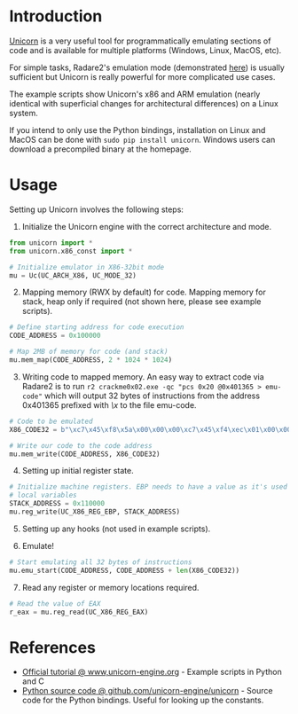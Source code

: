 # Introduction
[Unicorn](http://www.unicorn-engine.org/) is a very useful tool for programmatically emulating sections of code and is available for multiple platforms (Windows, Linux, MacOS, etc).

For simple tasks, Radare2's emulation mode (demonstrated [here](../r2emui)) is usually sufficient but Unicorn is really powerful for more complicated use cases.

The example scripts show Unicorn's x86 and ARM emulation (nearly identical with superficial changes for architectural differences) on a Linux system.

If you intend to only use the Python bindings, installation on Linux and MacOS can be done with `sudo pip install unicorn`. Windows users can download a precompiled binary at the homepage.

# Usage

Setting up Unicorn involves the following steps:

1. Initialize the Unicorn engine with the correct architecture and mode.

```python
from unicorn import *
from unicorn.x86_const import *

# Initialize emulator in X86-32bit mode
mu = Uc(UC_ARCH_X86, UC_MODE_32)
```

2. Mapping memory (RWX by default) for code. Mapping memory for stack, heap only if required (not shown here, please see example scripts).

```python
# Define starting address for code execution
CODE_ADDRESS = 0x100000

# Map 2MB of memory for code (and stack)
mu.mem_map(CODE_ADDRESS, 2 * 1024 * 1024)
```

3. Writing code to mapped memory. An easy way to extract code via Radare2 is to run `r2 crackme0x02.exe -qc "pcs 0x20 @0x401365 > emu-code"` which will output 32 bytes of instructions from the address 0x401365 prefixed with *\x* to the file emu-code.

```python
# Code to be emulated
X86_CODE32 = b"\xc7\x45\xf8\x5a\x00\x00\x00\xc7\x45\xf4\xec\x01\x00\x00\x8b\x55\xf4\x8d\x45\xf8\x01\x10\x8b\x45\xf8\x0f\xaf\x45\xf8\x89\x45\xf4"

# Write our code to the code address
mu.mem_write(CODE_ADDRESS, X86_CODE32)
```

4. Setting up initial register state.

```python
# Initialize machine registers. EBP needs to have a value as it's used for
# local variables
STACK_ADDRESS = 0x110000
mu.reg_write(UC_X86_REG_EBP, STACK_ADDRESS)
```

5. Setting up any hooks (not used in example scripts).

6. Emulate!

```python
# Start emulating all 32 bytes of instructions
mu.emu_start(CODE_ADDRESS, CODE_ADDRESS + len(X86_CODE32))
```

7. Read any register or memory locations required.

```python
# Read the value of EAX
r_eax = mu.reg_read(UC_X86_REG_EAX)
```

# References
- [Official tutorial @ www,unicorn-engine.org](http://www.unicorn-engine.org/docs/tutorial.html) - Example scripts in Python and C
- [Python source code @ github.com/unicorn-engine/unicorn](https://github.com/unicorn-engine/unicorn/tree/master/bindings/python/bindings) - Source code for the Python bindings. Useful for looking up the constants.
